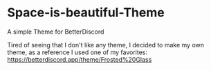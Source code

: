 # Space-is-beautiful-Theme
A simple Theme for BetterDiscord 

Tired of seeing that I don't like any theme, I decided to make my own theme, as a reference I used one of my favorites: https://betterdiscord.app/theme/Frosted%20Glass
